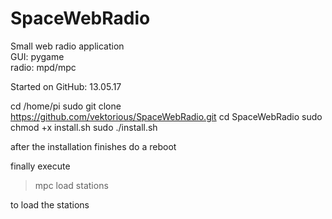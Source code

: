 # SpaceWebRadio

Small web radio application  
GUI: pygame  
radio: mpd/mpc   


Started on GitHub: 13.05.17


cd /home/pi 
sudo git clone https://github.com/vektorious/SpaceWebRadio.git 
cd SpaceWebRadio 
sudo chmod +x install.sh 
sudo ./install.sh 

after the installation finishes do a reboot

finally execute
>mpc load stations

to load the stations 
